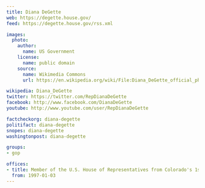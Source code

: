 ```yaml
---
title: Diana DeGette
web: https://degette.house.gov/
feed: https://degette.house.gov/rss.xml

images:
  photo:
    author:
      name: US Government
    license:
      name: public domain
    source:
      name: Wikimedia Commons
      url: https://en.wikipedia.org/wiki/File:Diana_DeGette_official_photo.jpg

wikipedia: Diana_DeGette
twitter: https://twitter.com/RepDianaDeGette
facebook: http://www.facebook.com/DianaDeGette
youtube: http://www.youtube.com/user/RepDianaDeGette

factcheckorg: diana-degette
politifact: diana-degette
snopes: diana-degette
washingtonpost: diana-degette

groups:
- gop

offices:
- title: Member of the U.S. House of Representatives from Colorado's 1st district
  from: 1997-01-03
---
```

